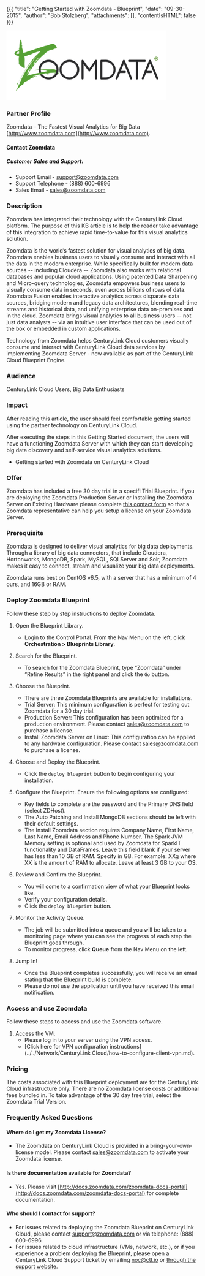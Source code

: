 {{{
  "title": "Getting Started with Zoomdata - Blueprint",
  "date": "09-30-2015",
  "author": "Bob Stolzberg",
  "attachments": [],
  "contentIsHTML": false
}}}

![Zoomdata Logo](../../images/ecosystem-zoomdata-logo.png)

### Partner Profile
Zoomdata – The Fastest Visual Analytics for Big Data
[http://www.zoomdata.com](http://www.zoomdata.com).

#### Contact Zoomdata
##### Customer Sales and Support:
* Support Email - [support@zoomdata.com](mailto:support@zoomdata.com)
* Support Telephone - (888) 600-6996
* Sales Email - [sales@zoomdata.com](mailto:sales@zoomdata.com)

### Description
Zoomdata has integrated their technology with the CenturyLink Cloud platform. The purpose of this KB article is to help the reader take advantage of this integration to achieve rapid time-to-value for this visual analytics solution.

Zoomdata is the world’s fastest solution for visual analytics of big data. Zoomdata enables business users to visually consume and interact with all the data in the modern enterprise. While specifically built for modern data sources -- including Cloudera -- Zoomdata also works with relational databases and popular cloud applications. Using patented Data Sharpening and Micro-query technologies, Zoomdata empowers business users to visually consume data in seconds, even across billions of rows of data. Zoomdata Fusion enables interactive analytics across disparate data sources, bridging modern and legacy data architectures, blending real-time streams and historical data, and unifying enterprise data on-premises and in the cloud. Zoomdata brings visual analytics to all business users -- not just data analysts -- via an intuitive user interface that can be used out of the box or embedded in custom applications.

Technology from Zoomdata helps CenturyLink Cloud customers visually consume and interact with CenturyLink Cloud data services by implementing Zoomdata Server - now available as part of the CenturyLink Cloud Blueprint Engine.

### Audience
CenturyLink Cloud Users, Big Data Enthusiasts

### Impact
After reading this article, the user should feel comfortable getting started using the partner technology on CenturyLink Cloud.

After executing the steps in this Getting Started document, the users will have a functioning Zoomdata Server with which they can start developing big data discovery and self-service visual analytics solutions.

* Getting started with Zoomdata on CenturyLink Cloud

### Offer
Zoomdata has included a free 30 day trial in a specifi Trial Blueprint. If you are deploying the Zoomdata Production Server or Installing the Zoomdata Server on Existing Hardware please complete [this contact form](http://www.zoomdata.com/centurylink) so that a Zoomdata representative can help you setup a license on your Zoomdata Server.

### Prerequisite
Zoomdata is designed to deliver visual analytics for big data deployments. Through a library of big data connectors, that include Cloudera, Hortonworks, MongoDB, Spark, MySQL, SQLServer and Solr, Zoomdata makes it easy to connect, stream and visualize your big data deployments.

Zoomdata runs best on CentOS v6.5, with a server that has a minimum of 4 ours, and 16GB or RAM.

### Deploy Zoomdata Blueprint
Follow these step by step instructions to deploy Zoomdata.

1. Open the Blueprint Library.
   * Login to the Control Portal. From the Nav Menu on the left, click **Orchestration > Blueprints Library**.

2. Search for the Blueprint.
   * To search for the Zoomdata Blueprint, type “Zoomdata” under “Refine Results” in the right panel and click the `Go` button.

3. Choose the Blueprint.
   * There are three Zoomdata Blueprints are available for installations.
   * Trial Server: This minimum configuration is perfect for testing out Zoomdata for a 30 day trial.
   * Production Server:  This configuration has been optimized for a production environment. Please contact [sales@zoomdata.com](mailto:sales@zoomdata.com) to purchase a license.
   * Install Zoomdata Server on Linux: This configuration can be applied to any hardware configuration. Please contact [sales@zoomdata.com](mailto:sales@zoomdata.com) to purchase a license.

4. Choose and Deploy the Blueprint.
   * Click the `deploy blueprint` button to begin configuring your installation.

5. Configure the Blueprint.
   Ensure the following options are configured:
   * Key fields to complete are the password and the Primary DNS field (select ZDHost).
   * The Auto Patching and Install MongoDB sections should be left with their default settings.
   * The Install Zoomdata section requires Company Name, First Name, Last Name, Email Address and Phone Number. The Spark JVM Memory setting is optional and used by Zoomdata for SparkIT functionality and DataFrames. Leave this field blank if your server has less than 10 GB of RAM. Specify in GB. For example: XXg where XX is the amount of RAM to allocate. Leave at least 3 GB to your OS.

6. Review and Confirm the Blueprint.
   * You will come to a confirmation view of what your Blueprint looks like.
   * Verify your configuration details.
   * Click the `deploy blueprint` button.

7. Monitor the Activity Queue.
   * The job will be submitted into a queue and you will be taken to a monitoring page where you can see the progress of each step the Blueprint goes through.
   * To monitor progress, click **Queue** from the Nav Menu on the left.

8. Jump In!
   * Once the Blueprint completes successfully, you will receive an email stating that the Blueprint build is complete.
   * Please do not use the application until you have received this email notification.

### Access and use Zoomdata
Follow these steps to access and use the Zoomdata software.
1. Access the VM.
   * Please log in to your server using the VPN access.
   * [Click here for VPN configuration instructions](../../Network/CenturyLink Cloud/how-to-configure-client-vpn.md).

### Pricing
The costs associated with this Blueprint deployment are for the CenturyLink Cloud infrastructure only. There are no Zoomdata license costs or additional fees bundled in. To take advantage of the 30 day free trial, select the Zoomdata Trial Version.

### Frequently Asked Questions

#### Where do I get my Zoomdata License?
* The Zoomdata on CenturyLink Cloud is provided in a bring-your-own-license model. Please contact [sales@zoomdata.com](mailto:sales@zoomdata.com) to activate your Zoomdata license.

#### Is there documentation available for Zoomdata?
* Yes. Please visit [http://docs.zoomdata.com/zoomdata-docs-portal](http://docs.zoomdata.com/zoomdata-docs-portal) for complete documentation.

#### Who should I contact for support?
* For issues related to deploying the Zoomdata Blueprint on CenturyLink Cloud, please contact [support@zoomdata.com](mailto:support@zoomdata.com) or via telephone: (888) 600-6996.
* For issues related to cloud infrastructure (VMs, network, etc.), or if you experience a problem deploying the Blueprint, please open a CenturyLink Cloud Support ticket by emailing [noc@ctl.io](mailto:noc@ctl.io) or [through the support website](https://t3n.zendesk.com/tickets/new).
